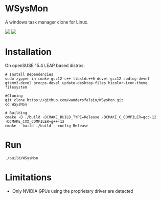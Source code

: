 # WSysMon
A windows task manager clone for Linux.

<img src="screenshots/scr0.png" style="max-width: 70%; height: auto;">
<img src="screenshots/scr1.png" style="max-width: 70%; height: auto;">


# Installation
On openSUSE 15.4 LEAP based distros:
```
# Install Dependencies
sudo zypper in cmake gcc12-c++ libstdc++6-devel-gcc12 spdlog-devel gtkmm3-devel procps-devel update-desktop-files hicolor-icon-theme filesystem

#Cloning
git clone https://github.com/wandersfalsin/WSysMon.git
cd WSysMon

# Building
cmake -B ./build -DCMAKE_BUILD_TYPE=Release -DCMAKE_C_COMPILER=gcc-12 -DCMAKE_CXX_COMPILER=g++-12
cmake --build ./build --config Release
```
# Run
```
./build/WSysMon
```
# Limitations
* Only NVIDIA GPUs using the proprietary driver are detected
